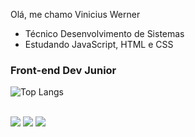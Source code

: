 Olá, me chamo Vinicius Werner
- Técnico Desenvolvimento de Sistemas 
- Estudando JavaScript, HTML e CSS 


###       Front-end Dev Junior

![Top Langs](https://github-readme-stats.vercel.app/api/top-langs/?username=lvwerner&hide_progress=truetheme=radical)

<br>
<div> 
  <a href="https://www.instagram.com/vwerner_" target="_blank"><img src="https://img.shields.io/badge/-Instagram-%23E4405F?style=for-the-badge&logo=instagram&logoColor=white" target="_blank"></a>
  <a href = "mailto:viniciushhardt@gmail.com"><img src="https://img.shields.io/badge/-Gmail-%23333?style=for-the-badge&logo=gmail&logoColor=white" target="_blank"></a>
  <a href="https://www.linkedin.com/in/vinicius-werner-hardt-a4229a226/" target="_blank"><img src="https://img.shields.io/badge/-LinkedIn-%230077B5?style=for-the-badge&logo=linkedin&logoColor=white" target="_blank"></a> 

